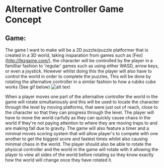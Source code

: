 # Alternative Controller Game Concept

## Game:
The game I want to make will be a 2D puzzle/puzzle platformer that is created in a 3D world, taking insparation from games such as [Fex] (http://fezgame.com/), the character will be controlled by the player in a familliar fashion to 'regular' games such as using either WASD, arrow keys, or even a joystick. However whilst doing this the player will also have to control the world in order to complete the puzzles, This will be done by rotating the alternative controller in a similar fashion to how a rubiks cube works (See gif below)
![alt text](https://media0.giphy.com/media/XhLfu6KgEyM5q/giphy.gif "How a rubiks cube works.")

When a player moves one part of the alternative controller the world in the game will rotate simultaniously and this will be used to locate the character through the level by moving platforms, that were just out of reach, close to the character so that they can progress through the level. The player will have to move the world carfully as they can quickly cause chaos in the world if they're not paying attention to where they are moving traps to and are making fall due to gravity. The game will also feature a timer and a minimal moves scoring system that will allow player's to compete with one another to get the biggest score and fastest times whilst also causing minimal chaos in the world. The player should also be able to rotate the physical controller and the world in the game will rotate with it allowing the player to view all sides of the world before rotating so they know exactly how the world will change once they have rotated it.   
